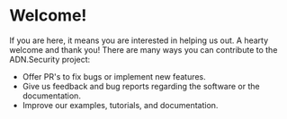 # Welcome!

If you are here, it means you are interested in helping us out. A hearty welcome and thank you! There are many ways you can contribute to the ADN.Security project:

* Offer PR's to fix bugs or implement new features.
* Give us feedback and bug reports regarding the software or the documentation.
* Improve our examples, tutorials, and documentation.
